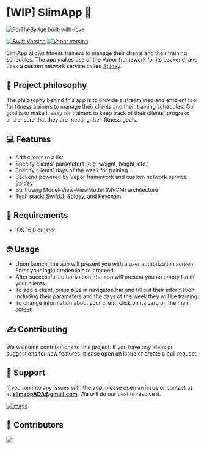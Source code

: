 # [WIP] SlimApp 💪 

[![ForTheBadge built-with-love](http://ForTheBadge.com/images/badges/built-with-love.svg)]([https://GitHub.com/giiks131/SlimApp/graphs/contributors)

[![Swift Version](https://img.shields.io/badge/Swift-5-brightgreen.svg)](https://swift.org)
[![Vapor version](https://img.shields.io/badge/Vapor-4-30B6FC.svg)](https://vapor.codes)

SlimApp allows fitness trainers to manage their clients and their training schedules. 
The app makes use of the Vapor framework for its backend, and uses a custom network service called [Spidey](https://github.com/inTheAM/Spidey).

## 🧐 Project philosophy

The philosophy behind this app is to provide a streamlined and efficient tool for fitness trainers to manage their clients and their training schedules. Our goal is to make it easy for trainers to keep track of their clients' progress and ensure that they are meeting their fitness goals. 

## 💻 Features

- Add clients to a list
- Specify clients' parameters (e.g. weight, height, etc.)
- Specify clients' days of the week for training
- Backend powered by Vapor framework and custom network service Spidey
- Built using Model-View-ViewModel (MVVM) architecture
- Tech stack: SwiftUI, [Spidey](https://github.com/inTheAM/Spidey), and Keychain

## 📱 Requirements

- iOS 16.0 or later

## 🤓 Usage

- Upon launch, the app will present you with a user authorization screen. Enter your login credentials to proceed.
- After successful authorization, the app will present you an empty list of your clients.
- To add a client, press plus in navigaton bar and fill out their information, including their parameters and the days of the week they will be training.
- To change information about your client, click on its card on the main screen

## ✍️ Contributing

We welcome contributions to this project. If you have any ideas or suggestions for new features, please open an issue or create a pull request.

## 💛 Support

If you run into any issues with the app, please open an issue or contact us at **slimappADA@gmail.com**. We will do our best to resolve it.

[![image](https://img.shields.io/badge/Gmail-D14836?style=for-the-badge&logo=gmail&logoColor=white)](mailto:slimappADA@gmail.com)

## 🤝 Contributors
<a href="https://github.com/giiks131/SlimApp/graphs/contributors">
  <img src="https://contrib.rocks/image?repo=giiks131/SlimApp" />
</a>


